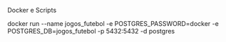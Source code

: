 Docker e Scripts

docker run --name jogos_futebol -e POSTGRES_PASSWORD=docker -e POSTGRES_DB=jogos_futebol -p 5432:5432 -d postgres

